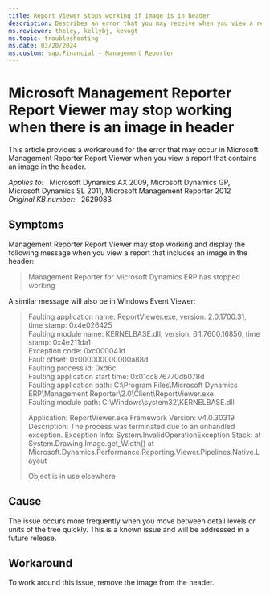```yaml
---
title: Report Viewer stops working if image is in header
description: Describes an error that you may receive when you view a report that contains an image in the header. Provides a workaround.
ms.reviewer: theley, kellybj, kevogt
ms.topic: troubleshooting
ms.date: 03/20/2024
ms.custom: sap:Financial - Management Reporter
---
```

# Microsoft Management Reporter Report Viewer may stop working when there is an image in header

This article provides a workaround for the error that may occur in Microsoft Management Reporter Report Viewer when you view a report that contains an image in the header.

_Applies to:_ &nbsp; Microsoft Dynamics AX 2009, Microsoft Dynamics GP, Microsoft Dynamics SL 2011, Microsoft Management Reporter 2012  
_Original KB number:_ &nbsp; 2629083

## Symptoms

Management Reporter Report Viewer may stop working and display the following message when you view a report that includes an image in the header:

> Management Reporter for Microsoft Dynamics ERP has stopped working

A similar message will also be in Windows Event Viewer:

> Faulting application name: ReportViewer.exe, version: 2.0.1700.31, time stamp: 0x4e026425  
Faulting module name: KERNELBASE.dll, version: 6.1.7600.16850, time stamp: 0x4e211da1  
Exception code: 0xc000041d  
Fault offset: 0x000000000000a88d  
Faulting process id: 0xd6c  
Faulting application start time: 0x01cc876770db078d  
Faulting application path: C:\Program Files\Microsoft Dynamics ERP\Management Reporter\2.0\Client\ReportViewer.exe  
Faulting module path: C:\Windows\system32\KERNELBASE.dll
>
> Application: ReportViewer.exe Framework Version: v4.0.30319 Description: The process was terminated due to an unhandled exception.
Exception Info: System.InvalidOperationException Stack: at System.Drawing.Image.get_Width() at Microsoft.Dynamics.Performance.Reporting.Viewer.Pipelines.Native.Layout
>
> Object is in use elsewhere

## Cause

The issue occurs more frequently when you move between detail levels or units of the tree quickly. This is a known issue and will be addressed in a future release.

## Workaround

To work around this issue, remove the image from the header.
